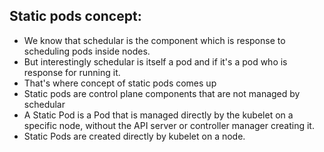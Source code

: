 ## Static pods concept:
* We know that schedular is the component which is response to scheduling pods inside nodes.
* But interestingly schedular is itself a pod and if it's a pod who is response for running it.
* That's where concept of static pods comes up
* Static pods are control plane components that are not managed by schedular
* A Static Pod is a Pod that is managed directly by the kubelet on a specific node, without the API server or controller manager creating it.
* Static Pods are created directly by kubelet on a node.

